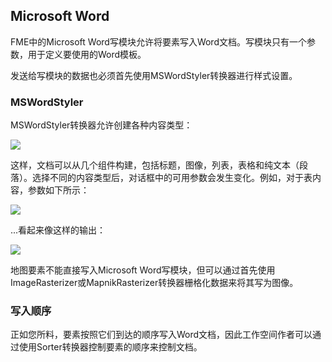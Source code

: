 ## Microsoft Word ##
FME中的Microsoft Word写模块允许将要素写入Word文档。写模块只有一个参数，用于定义要使用的Word模板。

发送给写模块的数据也必须首先使用MSWordStyler转换器进行样式设置。

### MSWordStyler ###
MSWordStyler转换器允许创建各种内容类型：

![](./Images/Img5.000.MSWordStylerContentTypes.png)

这样，文档可以从几个组件构建，包括标题，图像，列表，表格和纯文本（段落）。选择不同的内容类型后，对话框中的可用参数会发生变化。例如，对于表内容，参数如下所示：

![](./Images/Img5.001.MSWordStylerTableContent.png)

...看起来像这样的输出：

![](./Images/Img5.002.MSWordTableOutput.png)

地图要素不能直接写入Microsoft Word写模块，但可以通过首先使用ImageRasterizer或MapnikRasterizer转换器栅格化数据来将其写为图像。

### 写入顺序 ###
正如您所料，要素按照它们到达的顺序写入Word文档，因此工作空间作者可以通过使用Sorter转换器控制要素的顺序来控制文档。
